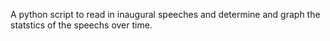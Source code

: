 A python script to read in inaugural speeches and determine and graph the statstics of the speechs over time.
